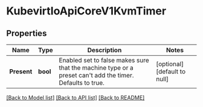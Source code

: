 # KubevirtIoApiCoreV1KvmTimer

## Properties
Name | Type | Description | Notes
------------ | ------------- | ------------- | -------------
**Present** | **bool** | Enabled set to false makes sure that the machine type or a preset can&#39;t add the timer. Defaults to true. | [optional] [default to null]

[[Back to Model list]](../README.md#documentation-for-models) [[Back to API list]](../README.md#documentation-for-api-endpoints) [[Back to README]](../README.md)


